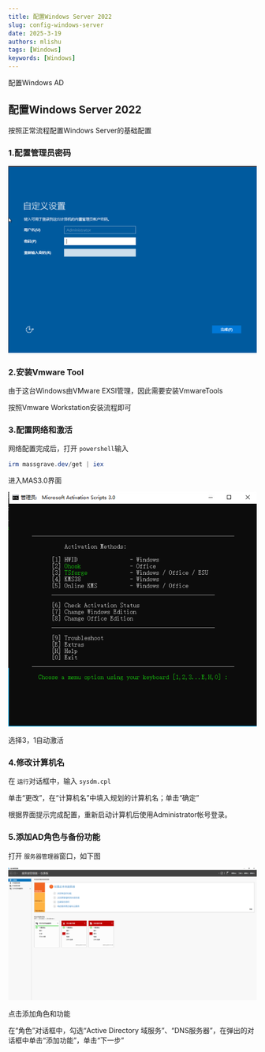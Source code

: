 ```yaml
---
title: 配置Windows Server 2022
slug: config-windows-server
date: 2025-3-19
authors: mlishu
tags: [Windows]
keywords: [Windows]
---
```

配置Windows AD

<!-- truncate -->

## 配置Windows Server 2022

按照正常流程配置Windows Server的基础配置

### 1.配置管理员密码

![1742362052755](image/02-configAD/1742362052755.png)

### 2.安装Vmware Tool

由于这台Windows由VMware EXSI管理，因此需要安装VmwareTools

按照Vmware Workstation安装流程即可

### 3.配置网络和激活

网络配置完成后，打开 `powershell`输入

```powershell
irm massgrave.dev/get | iex
```

进入MAS3.0界面

![1742362691708](image/02-configAD/1742362691708.png)

选择3，1自动激活

### 4.修改计算机名

在 `运行`对话框中，输入 `sysdm.cpl`

单击“更改”，在“计算机名”中填入规划的计算机名；单击“确定”

根据界面提示完成配置，重新启动计算机后使用Administrator帐号登录。

### 5.**添加AD角色与备份功能**

打开 `服务器管理器`窗口，如下图

![1742368450858](image/02-configAD/1742368450858.png)

点击添加角色和功能

在“角色”对话框中，勾选“Active Directory 域服务”、“DNS服务器”，在弹出的对话框中单击“添加功能”，单击“下一步”
